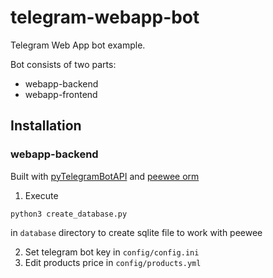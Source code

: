# telegram-webapp-bot
Telegram Web App bot example. 

Bot consists of two parts:
- webapp-backend
- webapp-frontend

## Installation

### webapp-backend

Built with [pyTelegramBotAPI](https://github.com/eternnoir/pyTelegramBotAPI) and [peewee orm](http://docs.peewee-orm.com/en/latest/)

1. Execute

```
python3 create_database.py
```

in `database` directory to create sqlite file to work with peewee

2. Set telegram bot key in `config/config.ini`
3. Edit products price in `config/products.yml`

